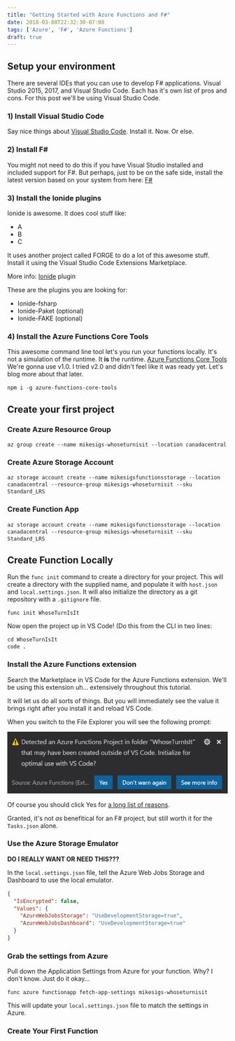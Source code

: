 ```yaml
---
title: "Getting Started with Azure Functions and F#"
date: 2018-03-08T22:32:30-07:00
tags: ['Azure', 'F#', 'Azure Functions']
draft: true
---
```

## Setup your environment

There are several IDEs that you can use to develop F# applications. Visual Studio 2015, 2017, and Visual Studio Code. Each has it's own list of pros and cons.
For this post we'll be using Visual Studio Code.

### 1) Install Visual Studio Code

Say nice things about [Visual Studio Code](https://code.visualstudio.com/). Install it. Now. Or else.

### 2) Install F#‌‌

You might not need to do this if you have Visual Studio installed and included support for F#. But perhaps, just to be on the safe side, install the latest version based on your system from here: [F#](http://fsharp.org/)

### 3) Install the Ionide plugins

Ionide is awesome. It does cool stuff like:

- A
- B
- C

It uses another project called FORGE to do a lot of this awesome stuff. Install it using the Visual Studio Code Extensions Marketplace.

More info: [Ionide](http://ionide.io/) plugin

These are the plugins you are looking for:

- Ionide-fsharp
- Ionide-Paket (optional)
- Ionide-FAKE (optional)

### 4) Install the Azure Functions Core Tools

This awesome command line tool let's you run your functions locally. It's not a simulation of the runtime. It **is** the runtime.
[Azure Functions Core Tools](https://www.npmjs.com/package/azure-functions-core-tools/)
We're gonna use v1.0. I tried v2.0 and didn't feel like it was ready yet. Let's blog more about that later.

```shell
npm i -g azure-functions-core-tools
```

## Create your first project

### Create Azure Resource Group

```shell
az group create --name mikesigs-whoseturnisit --location canadacentral
```

### Create Azure Storage Account

```shell
az storage account create --name mikesigsfunctionsstorage --location canadacentral --resource-group mikesigs-whoseturnisit --sku Standard_LRS
```

### Create Function App

```shell
az storage account create --name mikesigsfunctionsstorage --location canadacentral --resource-group mikesigs-whoseturnisit --sku Standard_LRS
```

## Create Function Locally

Run the `func init` command to create a directory for your project. This will create a directory
with the supplied name, and populate it with `host.json` and `local.settings.json`. It will also initialize the directory as a git repository with a `.gitignore` file.

```shell
func init WhoseTurnIsIt
```

Now open the project up in VS Code! (Do this from the CLI in two lines:

```shell
cd WhoseTurnIsIt
code .
```

### Install the Azure Functions extension

Search the Marketplace in VS Code for the Azure Functions extension. We'll be using this extension uh... extensively throughout this tutorial.

It will let us do all sorts of things. But you will immediately see the value it brings right after you install it and reload VS Code.

When you switch to the File Explorer you will see the following prompt:

![Detected Azure Functions Project Prompt](img/detected-azure-functions-project-prompt.png)

Of course you should click Yes for [a long list of reasons](https://github.com/Microsoft/vscode-azurefunctions/blob/master/docs/project.md).

Granted, it's not _as_ benefitical for an F# project, but still worth it for the `Tasks.json` alone.

### Use the Azure Storage Emulator

**DO I REALLY WANT OR NEED THIS???**

In the `local.settings.json` file, tell the Azure Web Jobs Storage and Dashboard to use the local emulator.

```json
{
  "IsEncrypted": false,
  "Values": {
    "AzureWebJobsStorage": "UseDevelopmentStorage=true",
    "AzureWebJobsDashboard": "UseDevelopmentStorage=true"
  }
}
```

### Grab the settings from Azure

Pull down the Application Settings from Azure for your function. Why? I don't know. Just do it okay...

```shell
func azure functionapp fetch-app-settings mikesigs-whoseturnisit
```

This will update your `local.settings.json` file to match the settings in Azure.

### Create Your First Function
